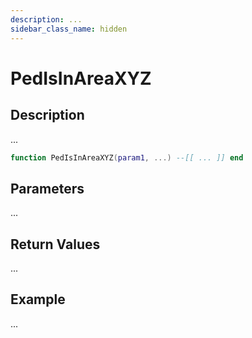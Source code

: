 ```yaml
---
description: ...
sidebar_class_name: hidden
---
```


# PedIsInAreaXYZ

## Description

...

```lua
function PedIsInAreaXYZ(param1, ...) --[[ ... ]] end
```

## Parameters

...

## Return Values

...

## Example

...

